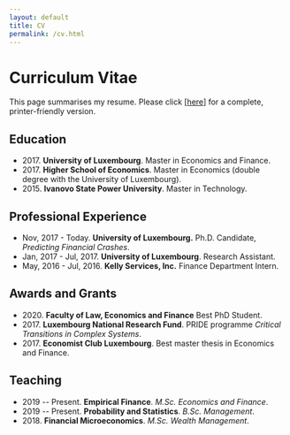 ```yaml
---
layout: default
title: CV
permalink: /cv.html
---
```


# Curriculum Vitae

This page summarises my resume. Please click [[here][my_cv]] for a complete, printer-friendly version.

## Education

- 2017.&nbsp;**University of Luxembourg**. Master in Economics and Finance.
- 2017.&nbsp;**Higher School of Economics**. Master in Economics (double degree with the University of Luxembourg).
- 2015.&nbsp;**Ivanovo State Power University**. Master in Technology.

## Professional Experience

- Nov, 2017 - Today. **University of Luxembourg.** Ph.D. Candidate, _Predicting Financial Crashes_.
- Jan, 2017 - Jul, 2017. **University of Luxembourg**. Research Assistant.
- May, 2016 - Jul, 2016. **Kelly Services, Inc.** Finance Department Intern.

## Awards and Grants

- 2020.&nbsp;**Faculty of Law, Economics and Finance** Best PhD Student.
- 2017.&nbsp;**Luxembourg National Research Fund**. PRIDE programme _Critical Transitions in Complex Systems_.
- 2017.&nbsp;**Economist Club Luxembourg**. Best master thesis in Economics and Finance.

## Teaching

- 2019 -- Present. **Empirical Finance**. *M.Sc. Economics and Finance*.
- 2019 -- Present. **Probability and Statistics**. *B.Sc. Management*.
- 2018.&nbsp;**Financial Microeconomics**. *M.Sc. Wealth Management*.

[my_cv]: docs/academic_CV.pdf
